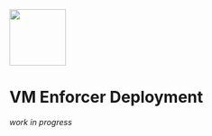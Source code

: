 <img src="https://avatars3.githubusercontent.com/u/12783832?s=200&v=4" height="100" width="100" />

# VM Enforcer Deployment

*work in progress*